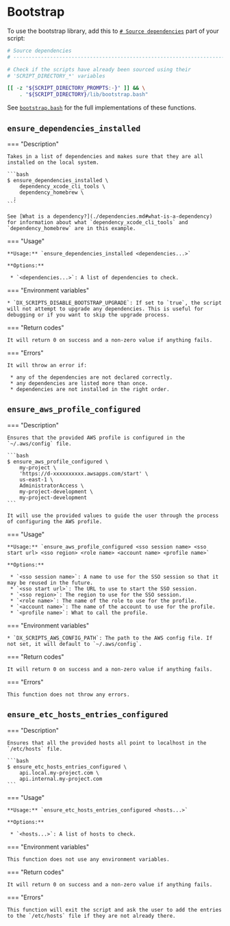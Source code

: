 <!--
Copyright 2025 Sophie Lund

This file is part of DX Scripts.

DX Scripts is free software: you can redistribute it and/or modify it under the terms of the GNU
General Public License as published by the Free Software Foundation, either version 3 of the
License, or (at your option) any later version.

DX Scripts is distributed in the hope that it will be useful, but WITHOUT ANY WARRANTY; without even
the implied warranty of MERCHANTABILITY or FITNESS FOR A PARTICULAR PURPOSE. See the GNU General
Public License for more details.

You should have received a copy of the GNU General Public License along with DX Scripts. If not, see
<https://www.gnu.org/licenses/>.
-->

# Bootstrap

To use the bootstrap library, add this to [`# Source dependencies`](./recommended-script-structure.md) part of your script:

```bash hl_lines="7-8"
# Source dependencies
# --------------------------------------------------------------------------------------------------

# Check if the scripts have already been sourced using their
# 'SCRIPT_DIRECTORY_*' variables

[[ -z "${SCRIPT_DIRECTORY_PROMPTS:-}" ]] && \
    . "${SCRIPT_DIRECTORY}/lib/bootstrap.bash"
```

See [`bootstrap.bash`](https://github.com/sophie-lund/dx-scripts/blob/main/lib/bootstrap.bash) for the full implementations of these functions.

## `ensure_dependencies_installed`

=== "Description"

    Takes in a list of dependencies and makes sure that they are all installed on the local system.

    ```bash
    $ ensure_dependencies_installed \
        dependency_xcode_cli_tools \
        dependency_homebrew \
      ;
    ```

    See [What is a dependency?](./dependencies.md#what-is-a-dependency) for information about what `dependency_xcode_cli_tools` and `dependency_homebrew` are in this example.

=== "Usage"

    **Usage:** `ensure_dependencies_installed <dependencies...>`

    **Options:**

     * `<dependencies...>`: A list of dependencies to check.

=== "Environment variables"

    * `DX_SCRIPTS_DISABLE_BOOTSTRAP_UPGRADE`: If set to `true`, the script will not attempt to upgrade any dependencies. This is useful for debugging or if you want to skip the upgrade process.

=== "Return codes"

    It will return 0 on success and a non-zero value if anything fails.

=== "Errors"

    It will throw an error if:

     * any of the dependencies are not declared correctly.
     * any dependencies are listed more than once.
     * dependencies are not installed in the right order.

## `ensure_aws_profile_configured`

=== "Description"

    Ensures that the provided AWS profile is configured in the `~/.aws/config` file.

    ```bash
    $ ensure_aws_profile_configured \
        my-project \
        'https://d-xxxxxxxxxx.awsapps.com/start' \
        us-east-1 \
        AdministratorAccess \
        my-project-development \
        my-project-development
    ```

    It will use the provided values to guide the user through the process of configuring the AWS profile.

=== "Usage"

    **Usage:** `ensure_aws_profile_configured <sso session name> <sso start url> <sso region> <role name> <account name> <profile name>`

    **Options:**

     * `<sso session name>`: A name to use for the SSO session so that it may be reused in the future.
     * `<sso start url>`: The URL to use to start the SSO session.
     * `<sso region>`: The region to use for the SSO session.
     * `<role name>`: The name of the role to use for the profile.
     * `<account name>`: The name of the account to use for the profile.
     * `<profile name>`: What to call the profile.

=== "Environment variables"

    * `DX_SCRIPTS_AWS_CONFIG_PATH`: The path to the AWS config file. If not set, it will default to `~/.aws/config`.

=== "Return codes"

    It will return 0 on success and a non-zero value if anything fails.

=== "Errors"

    This function does not throw any errors.

## `ensure_etc_hosts_entries_configured`

=== "Description"

    Ensures that all the provided hosts all point to localhost in the `/etc/hosts` file.

    ```bash
    $ ensure_etc_hosts_entries_configured \
        api.local.my-project.com \
        api.internal.my-project.com
    ```

=== "Usage"

    **Usage:** `ensure_etc_hosts_entries_configured <hosts...>`

    **Options:**

     * `<hosts...>`: A list of hosts to check.

=== "Environment variables"

    This function does not use any environment variables.

=== "Return codes"

    It will return 0 on success and a non-zero value if anything fails.

=== "Errors"

    This function will exit the script and ask the user to add the entries to the `/etc/hosts` file if they are not already there.
